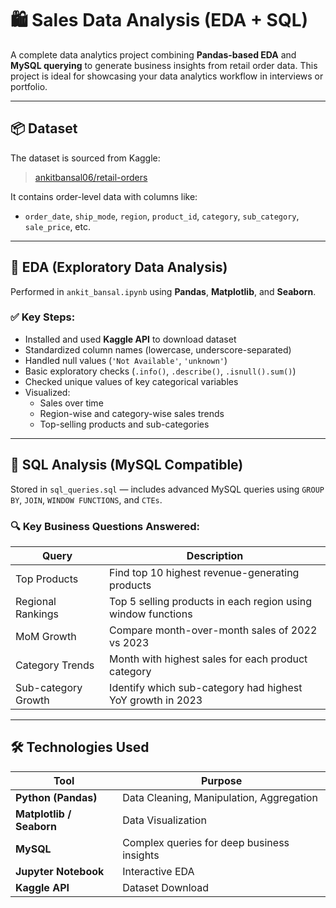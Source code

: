 # 🛍️ Sales Data Analysis (EDA + SQL)

A complete data analytics project combining **Pandas-based EDA** and **MySQL querying** to generate business insights from retail order data. This project is ideal for showcasing your data analytics workflow in interviews or portfolio.

---

## 📦 Dataset

The dataset is sourced from Kaggle:

> [ankitbansal06/retail-orders](https://www.kaggle.com/datasets/ankitbansal06/retail-orders)

It contains order-level data with columns like:
- `order_date`, `ship_mode`, `region`, `product_id`, `category`, `sub_category`, `sale_price`, etc.

---

## 🧪 EDA (Exploratory Data Analysis)

Performed in `ankit_bansal.ipynb` using **Pandas**, **Matplotlib**, and **Seaborn**.

### ✅ Key Steps:
- Installed and used **Kaggle API** to download dataset
- Standardized column names (lowercase, underscore-separated)
- Handled null values (`'Not Available'`, `'unknown'`)
- Basic exploratory checks (`.info()`, `.describe()`, `.isnull().sum()`)
- Checked unique values of key categorical variables
- Visualized:
  - Sales over time
  - Region-wise and category-wise sales trends
  - Top-selling products and sub-categories

---

## 🧾 SQL Analysis (MySQL Compatible)

Stored in `sql_queries.sql` — includes advanced MySQL queries using `GROUP BY`, `JOIN`, `WINDOW FUNCTIONS`, and `CTEs`.

### 🔍 Key Business Questions Answered:
| Query | Description |
|-------|-------------|
| Top Products | Find top 10 highest revenue-generating products |
| Regional Rankings | Top 5 selling products in each region using window functions |
| MoM Growth | Compare month-over-month sales of 2022 vs 2023 |
| Category Trends | Month with highest sales for each product category |
| Sub-category Growth | Identify which sub-category had highest YoY growth in 2023 |

---

## 🛠️ Technologies Used

| Tool | Purpose |
|------|---------|
| **Python (Pandas)** | Data Cleaning, Manipulation, Aggregation |
| **Matplotlib / Seaborn** | Data Visualization |
| **MySQL** | Complex queries for deep business insights |
| **Jupyter Notebook** | Interactive EDA |
| **Kaggle API** | Dataset Download |
